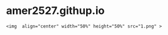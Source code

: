 # amer2527.githup.io
<!DOCTYPE html>
<html lang="en">
<head>
    <meta charset="UTF-8">
    <meta http-equiv="X-UA-Compatible" content="IE=edge">
    <meta name="viewport" content="width=device-width, initial-scale=1.0">
    <title>Document</title>
</head>
<body >

    <img  align="center" width="50%" height="50%" src="1.png" >
</body>
</html>
